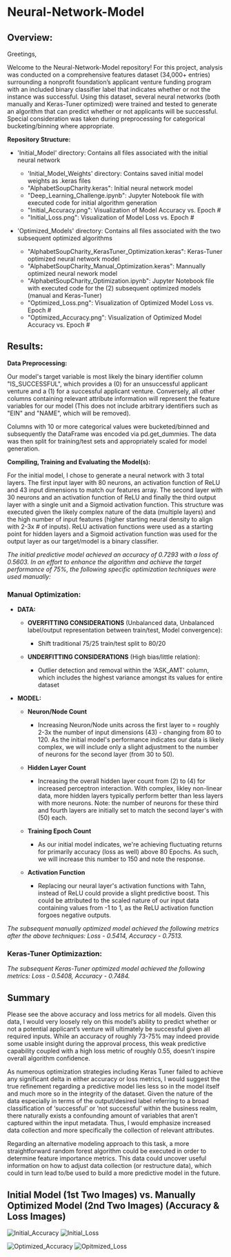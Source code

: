 # Neural-Network-Model

## Overview:

Greetings,

Welcome to the Neural-Network-Model repository! For this project, analysis was conducted on a comprehensive features dataset (34,000+ entries) surrounding a nonprofit foundation’s applicant venture funding program with an included binary classifier label that indicates whether or not the instance was successful. Using this dataset, several neural networks (both manually and Keras-Tuner optimized) were trained and tested to generate an algorithm that can predict whether or not applicants will be successful. Special consideration was taken during preprocessing for categorical bucketing/binning where appropriate.

**Repository Structure:**

- 'Initial_Model' directory: Contains all files associated with the initial neural network
  - 'Initial_Model_Weights' directory: Contains saved initial model weights as .keras files
  - "AlphabetSoupCharity.keras": Initial neural network model
  - "Deep_Learning_Challenge.ipynb": Jupyter Notebook file with executed code for initial algorithm generation
  - "Initial_Accuracy.png": Visualization of Model Accuracy vs. Epoch #
  - "Initial_Loss.png": Visualization of Model Loss vs. Epoch #


- 'Optimized_Models' directory: Contains all files associated with the two subsequent optimized algorithms
  - "AlphabetSoupCharity_KerasTuner_Optimization.keras": Keras-Tuner optimized neural network model
  - "AlphabetSoupCharity_Manual_Optimization.keras": Mannually optimized neural nework model
  - "AlphabetSoupCharity_Optimization.ipynb": Jupyter Notebook file with executed code for the (2) subsequent optimized models (manual and Keras-Tuner)
  - "Optimized_Loss.png": Visualization of Optimized Model Loss vs. Epoch #
  - "Optimized_Accuracy.png": Visualization of Optimized Model Accuracy vs. Epoch #

## Results:

**Data Preprocessing:**

Our model's target variable is most likely the binary identifier column "IS_SUCCESSFUL", which provides a (0) for an unsuccessful applicant venture and a (1) for a successful applicant venture. Conversely, all other columns containing relevant attribute information will represent the feature variables for our model (This does not include arbitrary identifiers such as "EIN" and "NAME", which will be removed).

Columns with 10 or more categorical values were bucketed/binned and subsequently the DataFrame was encoded via pd.get_dummies. The data was then split for training/test sets and appropriately scaled for model generation.

**Compiling, Training and Evaluating the Model(s):**

For the initial model, I chose to generate a neural network with 3 total layers. The first input layer with 80 neurons, an activation function of ReLU and 43 input dimensions to match our features array. The second layer with 30 neurons and an activation function of ReLU and finally the third output layer with a single unit and a Sigmoid activation function. This structure was executed given the likely complex nature of the data (multiple layers) and the high number of input features (higher starting neural density to align with 2-3x # of inputs). ReLU activation functions were used as a starting point for hidden layers and a Sigmoid activation function was used for the output layer as our target/model is a binary classifier.

_The initial predictive model achieved an accuracy of 0.7293 with a loss of 0.5603. In an effort to enhance the algorithm and achieve the target performance of 75%, the following specific optimization techniques were used manually:_

### Manual Optimization:

- **DATA:**

  - **OVERFITTING CONSIDERATIONS** (Unbalanced data, Unbalanced label/output representation between train/test, Model convergence):

    - Shift traditional 75/25 train/test split to 80/20

  - **UNDERFITTING CONSIDERATIONS** (High bias/little relation):

    - Outlier detection and removal within the 'ASK_AMT' column, which includes the highest variance amongst its values for entire dataset

- **MODEL:**

  - **Neuron/Node Count**

    - Increasing Neuron/Node units across the first layer to = roughly 2-3x the number of input dimensions (43) - changing from 80 to 120. As the initial model's performance indicates our data is likely complex, we will include only a slight adjustment to the number of neurons for the second layer (from 30 to 50).

  - **Hidden Layer Count**

    - Increasing the overall hidden layer count from (2) to (4) for increased perceptron interaction. With complex, likley non-linear data, more hidden layers typically perform better than less layers with more neurons. Note: the number of neurons for these third and fourth layers are initially set to match the second layer's with (50) each.

  - **Training Epoch Count**

    - As our initial model indicates, we're achieving fluctuating returns for primarily accuracy (loss as well) above 80 Epochs. As such, we will increase  this number to 150 and note the response.

  - **Activation Function**

    - Replacing our neural layer's activation functions with Tahn, instead of ReLU could provide a slight predictive boost. This could be attributed to the scaled nature of our input data containing values from -1 to 1, as the ReLU activation function forgoes negative outputs.


_The subsequent manually optimized model achieved the following metrics after the above techniques: Loss - 0.5414, Accuracy - 0.7513._

### Keras-Tuner Optimizaztion:

_The subsequent Keras-Tuner optimized model achieved the following metrics: Loss - 0.5408, Accuracy - 0.7484._


## Summary 

Please see the above accuracy and loss metrics for all models. Given this data, I would very loosely rely on this model’s ability to predict whether or not a potential applicant’s venture will ultimately be successful given all required inputs. While an accuracy of roughly 73-75% may indeed provide some usable insight during the approval process, this weak predictive capability coupled with a high loss metric of roughly 0.55, doesn’t inspire overall algorithm confidence.

As numerous optimization strategies including Keras Tuner failed to achieve any significant delta in either accuracy or loss metrics, I would suggest the true refinement regarding a predictive model lies less so in the model itself and much more so in the integrity of the dataset. Given the nature of the data especially in terms of the output/desired label referring to a broad classification of ‘successful’ or ‘not successful’ within the business realm, there naturally exists a confounding amount of variables that aren’t captured within the input metadata. Thus, I would emphasize increased data collection and more specifically the collection of relevant attributes.

Regarding an alternative modeling approach to this task, a more straightforward random forest algorithm could be executed in order to determine feature importance metrics. This data could uncover useful information on how to adjust data collection (or restructure data), which could in turn lead to/be used to build a more predictive model in the future.


## Initial Model (1st Two Images) vs. Manually Optimized Model (2nd Two Images) (Accuracy & Loss Images)

![Initial_Accuracy](https://github.com/user-attachments/assets/7b216a8a-1616-439a-b6da-812f79d5f253)
![Initial_Loss](https://github.com/user-attachments/assets/d2aacf2b-0910-48ad-a09b-6aaa7a861f94)

![Optimized_Accuracy](https://github.com/user-attachments/assets/013279ed-983c-454e-9bc4-7293f31a4c5b)
![Opitmized_Loss](https://github.com/user-attachments/assets/45251e79-d7d8-4a44-8f24-88250f3e6ee2)




